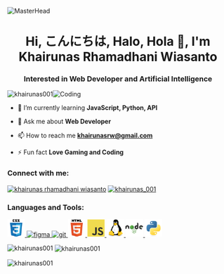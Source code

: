 ![MasterHead](https://camo.githubusercontent.com/d4902b57b5e2549993dfc819375943915f4a4bd1c2b3718f894547e1910c3e2e/68747470733a2f2f63686b736b696c6c732e636f6d2f77702d636f6e74656e742f75706c6f6164732f323032302f30342f62616e6e65722d62672e676966)
<h1 align="center">Hi, こんにちは, Halo, Hola 👋, I'm Khairunas Rhamadhani Wiasanto</h1>
<h3 align="center">Interested in Web Developer and Artificial Intelligence</h3>
<img img align="right" alt="Coding" width="400" src="https://dl.openseauserdata.com/cache/originImage/files/527a9783c28c70962773a73db797ea4d.gif">

<p align="left"> <img src="https://komarev.com/ghpvc/?username=khairunas001&label=Profile%20views&color=0e75b6&style=flat" alt="khairunas001" /> </p>

- 🌱 I’m currently learning **JavaScript, Python, API**

- 💬 Ask me about **Web Developer**

- 📫 How to reach me **khairunasrw@gmail.com**

- ⚡ Fun fact **Love Gaming and Coding**

<h3 align="left">Connect with me:</h3>
<p align="left">
<a href="https://linkedin.com/in/khairunas rhamadhani wiasanto" target="blank"><img align="center" src="https://raw.githubusercontent.com/rahuldkjain/github-profile-readme-generator/master/src/images/icons/Social/linked-in-alt.svg" alt="khairunas rhamadhani wiasanto" height="30" width="40" /></a>
<a href="https://instagram.com/khairunas_001" target="blank"><img align="center" src="https://raw.githubusercontent.com/rahuldkjain/github-profile-readme-generator/master/src/images/icons/Social/instagram.svg" alt="khairunas_001" height="30" width="40" /></a>
</p>

<h3 align="left">Languages and Tools:</h3>
<p align="left"> <a href="https://www.w3schools.com/css/" target="_blank" rel="noreferrer"> <img src="https://raw.githubusercontent.com/devicons/devicon/master/icons/css3/css3-original-wordmark.svg" alt="css3" width="40" height="40"/> </a> <a href="https://www.figma.com/" target="_blank" rel="noreferrer"> <img src="https://www.vectorlogo.zone/logos/figma/figma-icon.svg" alt="figma" width="40" height="40"/> </a> <a href="https://git-scm.com/" target="_blank" rel="noreferrer"> <img src="https://www.vectorlogo.zone/logos/git-scm/git-scm-icon.svg" alt="git" width="40" height="40"/> </a> <a href="https://www.w3.org/html/" target="_blank" rel="noreferrer"> <img src="https://raw.githubusercontent.com/devicons/devicon/master/icons/html5/html5-original-wordmark.svg" alt="html5" width="40" height="40"/> </a> <a href="https://developer.mozilla.org/en-US/docs/Web/JavaScript" target="_blank" rel="noreferrer"> <img src="https://raw.githubusercontent.com/devicons/devicon/master/icons/javascript/javascript-original.svg" alt="javascript" width="40" height="40"/> </a> <a href="https://www.linux.org/" target="_blank" rel="noreferrer"> <img src="https://raw.githubusercontent.com/devicons/devicon/master/icons/linux/linux-original.svg" alt="linux" width="40" height="40"/> </a> <a href="https://nodejs.org" target="_blank" rel="noreferrer"> <img src="https://raw.githubusercontent.com/devicons/devicon/master/icons/nodejs/nodejs-original-wordmark.svg" alt="nodejs" width="40" height="40"/> </a> <a href="https://www.python.org" target="_blank" rel="noreferrer"> <img src="https://raw.githubusercontent.com/devicons/devicon/master/icons/python/python-original.svg" alt="python" width="40" height="40"/> </a> </p>

<p><img align="left" src="https://github-readme-stats.vercel.app/api/top-langs?username=khairunas001&show_icons=true&locale=en&layout=compact" alt="khairunas001" /></p>

<p>&nbsp;<img align="center" src="https://github-readme-stats.vercel.app/api?username=khairunas001&show_icons=true&locale=en" alt="khairunas001" /></p>

<p><img align="center" src="https://github-readme-streak-stats.herokuapp.com/?user=khairunas001&" alt="khairunas001" /></p>
